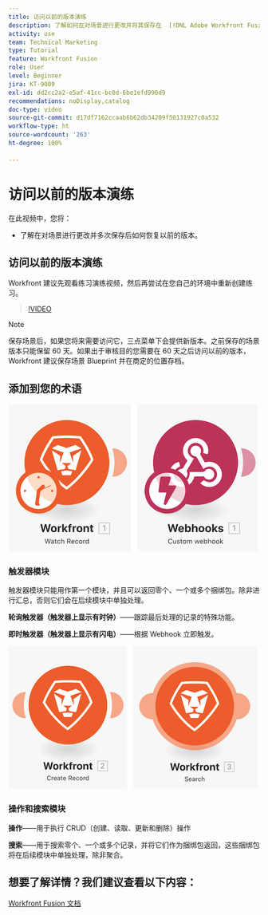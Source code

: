 ```yaml
---
title: 访问以前的版本演练
description: 了解如何在对场景进行更改并将其保存在  [!DNL Adobe Workfront Fusion] 中后恢复以前的版本。
activity: use
team: Technical Marketing
type: Tutorial
feature: Workfront Fusion
role: User
level: Beginner
jira: KT-9009
exl-id: dd2cc2a2-e5af-41cc-bc0d-6be1efd996d9
recommendations: noDisplay,catalog
doc-type: video
source-git-commit: d17df7162ccaab6b62db34209f50131927c0a532
workflow-type: ht
source-wordcount: '263'
ht-degree: 100%

---
```


# 访问以前的版本演练

在此视频中，您将：

* 了解在对场景进行更改并多次保存后如何恢复以前的版本。

## 访问以前的版本演练

Workfront 建议先观看练习演练视频，然后再尝试在您自己的环境中重新创建练习。

>[!VIDEO](https://video.tv.adobe.com/v/3416533/?quality=12&learn=on&enablevpops&captions=chi_hans)

>[!NOTE]
>
>保存场景后，如果您将来需要访问它，三点菜单下会提供新版本。之前保存的场景版本只能保留 60 天。如果出于审核目的您需要在 60 天之后访问以前的版本，Workfront 建议保存场景 Blueprint 并在商定的位置存档。


## 添加到您的术语

![观察记录和自定义 Webhook 模块的图像](assets/understand-the-basics-3.png)

### 触发器模块

触发器模块只能用作第一个模块，并且可以返回零个、一个或多个捆绑包。除非进行汇总，否则它们会在后续模块中单独处理。

**轮询触发器（触发器上显示有时钟）**——跟踪最后处理的记录的特殊功能。

**即时触发器（触发器上显示有闪电）**——根据 Webhook 立即触发。

![创建记录和搜索模块的图像](assets/understand-the-basics-4.png)

### 操作和搜索模块

**操作**——用于执行 CRUD（创建、读取、更新和删除）操作

**搜索**——用于搜索零个、一个或多个记录，并将它们作为捆绑包返回，这些捆绑包将在后续模块中单独处理，除非聚合。

## 想要了解详情？我们建议查看以下内容：

[Workfront Fusion 文档](https://experienceleague.adobe.com/docs/workfront/using/adobe-workfront-fusion/workfront-fusion-2.html?lang=zh-Hans)
